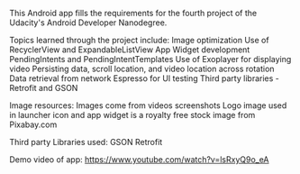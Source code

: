 This Android app fills the requirements for the fourth project of the Udacity's Android Developer Nanodegree.

Topics learned through the project include:
Image optimization
Use of RecyclerView and ExpandableListView
App Widget development
PendingIntents and PendingIntentTemplates
Use of Exoplayer for displaying video
Persisting data, scroll location, and video location across rotation
Data retrieval from network
Espresso for UI testing
Third party libraries - Retrofit and GSON


Image resources:
Images come from videos screenshots
Logo image used in launcher icon and app widget is a royalty free stock image from Pixabay.com 


Third party Libraries used:
GSON
Retrofit

Demo video of app: https://www.youtube.com/watch?v=lsRxyQ9o_eA
